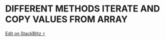 # DIFFERENT METHODS ITERATE AND COPY VALUES FROM ARRAY

[Edit on StackBlitz ⚡️](https://stackblitz.com/edit/js-xxcefa)
